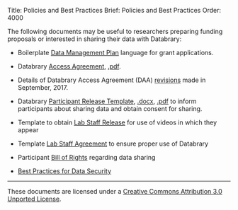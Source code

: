 Title: Policies and Best Practices
Brief: Policies and Best Practices
Order: 4000


The following documents may be useful to researchers preparing funding proposals or interested in sharing their data with Databrary:

- Boilerplate [Data Management Plan](|filename|policies/dmp-template.mdi) language for grant applications.

- Databrary [Access Agreement](|filename|agreement.mdi), [.pdf](/agreement.pdf).

- Details of Databrary Access Agreement (DAA) [revisions](|filename|agreement-revision.mdi) made in September, 2017.

- Databrary [Participant Release Template](|filename|policies/release-template.mdi), [.docx](/policies/release-template.docx), [.pdf](/policies/release-template.pdf) to inform participants about sharing data and obtain consent for sharing.

- Template to obtain [Lab Staff Release](|filename|policies/staff-release.mdi) for use of videos in which they appear 

- Template [Lab Staff Agreement](|filename|policies/staff-agreement.mdi) to ensure proper use of Databrary

- Participant [Bill of Rights](|filename|policies/bill-of-rights.mdi) regarding data sharing

- [Best Practices for Data Security](|filename|policies/best-practices.mdi)



----

<p class="legal"><span xmlns:dct="http://purl.org/dc/terms/" property="dct:title">These documents</span> are licensed under a <a rel="license" href="http://creativecommons.org/licenses/by/3.0/deed.en_US">Creative Commons Attribution 3.0 Unported License</a>.</p>
